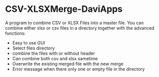 # CSV-XLSXMerge-DaviApps
A program to combine CSV or XLSX Files into a master file. You can combine either xlsx or csv files in a directory together with the advanced functions:
- Easy to use GUI
- Select files directory
- combine the files with or without header
- Can combine both csv and xlsx sametime
- Overwrite the existing merged file with the new merge
- Error message when there only one or empty file in the directory
